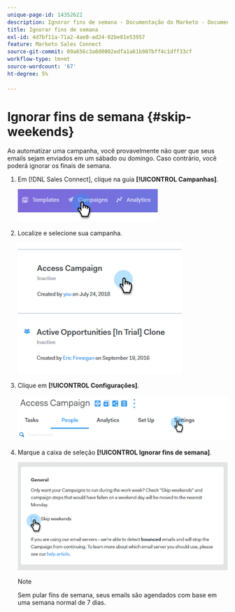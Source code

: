 ```yaml
---
unique-page-id: 14352622
description: Ignorar fins de semana - Documentação do Marketo - Documentação do produto
title: Ignorar fins de semana
exl-id: 4d7bf11a-71a2-4ae0-ad24-02be81e53957
feature: Marketo Sales Connect
source-git-commit: 09a656c3a0d0002edfa1a61b987bff4c1dff33cf
workflow-type: tm+mt
source-wordcount: '67'
ht-degree: 5%

---
```


# Ignorar fins de semana {#skip-weekends}

Ao automatizar uma campanha, você provavelmente não quer que seus emails sejam enviados em um sábado ou domingo. Caso contrário, você poderá ignorar os finais de semana.

1. Em [!DNL Sales Connect], clique na guia **[!UICONTROL Campanhas]**.

   ![](assets/one-2.png)

1. Localize e selecione sua campanha.

   ![](assets/two-2.png)

1. Clique em **[!UICONTROL Configurações]**.

   ![](assets/three-2.png)

1. Marque a caixa de seleção **[!UICONTROL Ignorar fins de semana]**.

   ![](assets/four-2.png)

   >[!NOTE]
   >
   >Sem pular fins de semana, seus emails são agendados com base em uma semana normal de 7 dias.
